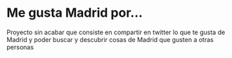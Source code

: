 # Me gusta Madrid por...

Proyecto sin acabar que consiste en compartir en twitter lo que te gusta de Madrid y poder buscar y descubrir cosas de Madrid que gusten a otras personas
